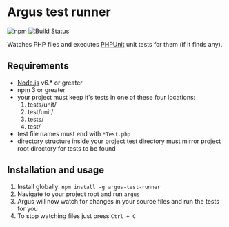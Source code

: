 Argus test runner
=================

[![npm](https://img.shields.io/npm/v/argus-test-runner.svg)](https://www.npmjs.com/package/argus-test-runner) [![Build Status](https://travis-ci.org/ldgit/argus.svg?branch=master)](https://travis-ci.org/ldgit/argus)

Watches PHP files and executes [PHPUnit](https://phpunit.de/) unit tests for them (if it finds any).

## Requirements
* [Node.js](https://nodejs.org/en/) v6.* or greater
* npm 3 or greater
* your project must keep it's tests in one of these four locations:
  1. tests/unit/
  20. test/unit/
  30. tests/
  40. test/
* test file names must end with ```*Test.php```
* directory structure inside your project test directory must mirror project root directory for tests to be found

## Installation and usage
1. Install globally: ```npm install -g argus-test-runner```
30. Navigate to your project root and run ```argus```
40. Argus will now watch for changes in your source files and run the tests for you
50. To stop watching files just press ```Ctrl + C```
